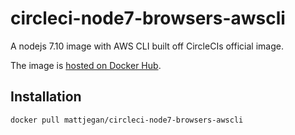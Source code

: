 # circleci-node7-browsers-awscli
A nodejs 7.10 image with AWS CLI built off CircleCIs official image.

The image is [hosted on Docker Hub](https://hub.docker.com/r/mattjegan/circleci-node7-browsers-awscli/).

## Installation

```
docker pull mattjegan/circleci-node7-browsers-awscli
```
